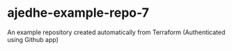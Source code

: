 # ajedhe-example-repo-7
An example repository created automatically from Terraform (Authenticated using Github app)
